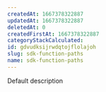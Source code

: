 ```yaml
---
createdAt: 1667378322887
updatedAt: 1667378322887
deletedAt: 0
createdFirstAt: 1667378322887
categoryStackCalculated: 
id: gdvudksijrwdqtojflolajoh
slug: sdk-function-paths
name: sdk-function-paths
---
```















Default description